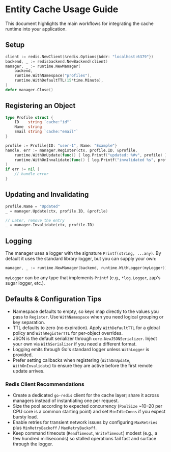 # Entity Cache Usage Guide

This document highlights the main workflows for integrating the cache runtime into your application.

## Setup

```go
client := redis.NewClient(&redis.Options{Addr: "localhost:6379"})
backend, _ := redisbackend.NewBackend(client)
manager, _ := runtime.NewManager(
    backend,
    runtime.WithNamespace("profiles"),
    runtime.WithDefaultTTL(15*time.Minute),
)
defer manager.Close()
```

## Registering an Object

```go
type Profile struct {
    ID    string `cache:"id"`
    Name  string
    Email string `cache:"email"`
}

profile := Profile{ID: "user-1", Name: "Example"}
handle, err := manager.Register(ctx, profile.ID, &profile,
    runtime.WithOnUpdate(func() { log.Printf("updated: %#v", profile) }),
    runtime.WithOnInvalidate(func() { log.Printf("invalidated %s", profile.ID) }),
)
if err != nil {
    // handle error
}
```

## Updating and Invalidating

```go
profile.Name = "Updated"
_ = manager.Update(ctx, profile.ID, &profile)

// Later, remove the entry
_ = manager.Invalidate(ctx, profile.ID)
```

## Logging

The manager uses a logger with the signature `Printf(string, ...any)`. By default it uses the standard library logger, but you can supply your own:

```go
manager, _ := runtime.NewManager(backend, runtime.WithLogger(myLogger))
```

`myLogger` can be any type that implements `Printf` (e.g., `*log.Logger`, zap's sugar logger, etc.).

## Defaults & Configuration Tips

- Namespace defaults to empty, so keys map directly to the values you pass to `Register`. Use `WithNamespace` when you need logical grouping or key separation.
- TTL defaults to zero (no expiration). Apply `WithDefaultTTL` for a global policy and `WithRegisterTTL` for per-object overrides.
- JSON is the default serializer through `core.NewJSONSerializer`. Inject your own via `WithSerializer` if you need a different format.
- Logging emits through Go's standard logger unless `WithLogger` is provided.
- Prefer setting callbacks when registering (`WithOnUpdate`, `WithOnInvalidate`) to ensure they are active before the first remote update arrives.

### Redis Client Recommendations

- Create a dedicated `go-redis` client for the cache layer; share it across managers instead of instantiating one per request.
- Size the pool according to expected concurrency (`PoolSize` ~10–20 per CPU core is a common starting point) and set `MinIdleConns` if you expect bursty load.
- Enable retries for transient network issues by configuring `MaxRetries` plus `MinRetryBackoff` / `MaxRetryBackoff`.
- Keep command timeouts (`ReadTimeout`, `WriteTimeout`) modest (e.g., a few hundred milliseconds) so stalled operations fail fast and surface through the logger.
